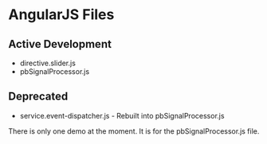 # AngularJS Files

## Active Development

* directive.slider.js
* pbSignalProcessor.js

## Deprecated

* service.event-dispatcher.js - Rebuilt into pbSignalProcessor.js

There is only one demo at the moment. It is for the pbSignalProcessor.js file.
